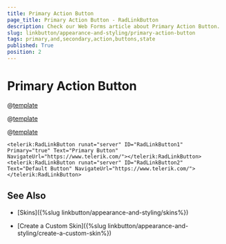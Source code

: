 ```yaml
---
title: Primary Action Button
page_title: Primary Action Button - RadLinkButton
description: Check our Web Forms article about Primary Action Button.
slug: linkbutton/appearance-and-styling/primary-action-button
tags: primary,and,secondary,action,buttons,state
published: True
position: 2
---
```


# Primary Action Button

@[template](/_templates/common/primary-action-button.md#intro-base "control: **RadLinkButton**")

@[template](/_templates/common/primary-action-button.md#intro-main "control: **RadLinkButton**")

@[template](/_templates/common/primary-action-button.md#configuration "control: RadLinkButton")

````ASP.NET
<telerik:RadLinkButton runat="server" ID="RadLinkButton1" Primary="true" Text="Primary Button" NavigateUrl="https://www.telerik.com/"></telerik:RadLinkButton>
<telerik:RadLinkButton runat="server" ID="RadLinkButton2" Text="Default Button" NavigateUrl="https://www.telerik.com/"></telerik:RadLinkButton>
````

## See Also

 * [Skins]({%slug linkbutton/appearance-and-styling/skins%})

 * [Create a Custom Skin]({%slug linkbutton/appearance-and-styling/create-a-custom-skin%})
